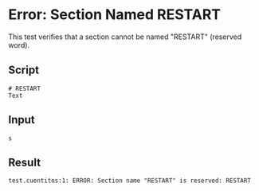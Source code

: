 # Error: Section Named RESTART

This test verifies that a section cannot be named "RESTART" (reserved word).

## Script
```cuentitos
# RESTART
Text
```

## Input
```input
s
```

## Result
```result
test.cuentitos:1: ERROR: Section name "RESTART" is reserved: RESTART
```
